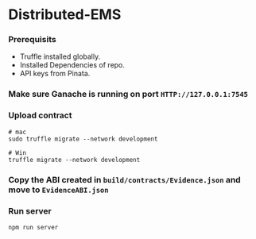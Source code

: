 # Distributed-EMS

### Prerequisits
- Truffle installed globally.
- Installed Dependencies of repo.
- API keys from Pinata.

### Make sure Ganache is running on port `HTTP://127.0.0.1:7545`

### Upload contract 
```
# mac
sudo truffle migrate --network development

# Win
truffle migrate --network development
```

### Copy the ABI created in `build/contracts/Evidence.json` and move to `EvidenceABI.json`

### Run server
```
npm run server
```